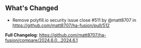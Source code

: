 ## What's Changed
* Remove polyfill.io security issue close #511 by @matt8707 in https://github.com/matt8707/ha-fusion/pull/512


**Full Changelog**: https://github.com/matt8707/ha-fusion/compare/2024.6.0...2024.6.1